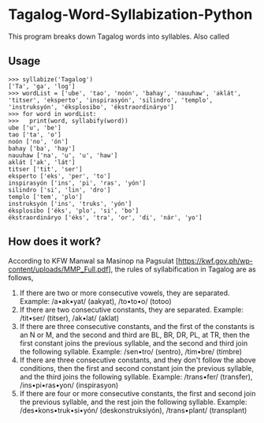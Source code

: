 # Tagalog-Word-Syllabization-Python

This program breaks down Tagalog words into syllables. Also called

Usage
--------------------
    >>> syllabize('Tagalog')
    ['Ta', 'ga', 'log']
    >>> wordList = ['ube', 'tao', 'noón', 'bahay', 'nauuhaw', 'aklát', 'titser', 'eksperto', 'inspirasyón', 'silindro', 'templo', 'instruksyón', 'éksplosibo', 'ékstraordináryo']
    >>> for word in wordList:
    >>>   print(word, syllabify(word))
    ube ['u', 'be']
    tao ['ta', 'o']
    noón ['no', 'ón']
    bahay ['ba', 'hay']
    nauuhaw ['na', 'u', 'u', 'haw']
    aklát ['ak', 'lát']
    titser ['tit', 'ser']
    eksperto ['eks', 'per', 'to']
    inspirasyón ['ins', 'pi', 'ras', 'yón']
    silindro ['si', 'lin', 'dro']
    templo ['tem', 'plo']
    instruksyón ['ins', 'truks', 'yón']
    éksplosibo ['éks', 'plo', 'si', 'bo']
    ékstraordináryo ['éks', 'tra', 'or', 'di', 'nár', 'yo']
    
How does it work?
--------------------
According to KFW Manwal sa Masinop na Pagsulat [https://kwf.gov.ph/wp-content/uploads/MMP_Full.pdf], the rules of syllabification in Tagalog are as follows,

1. If there are two or more consecutive vowels, they are separated. Example: /a•ak•yat/ (aakyat), /to•to•o/ (totoo)
2. If there are two consecutive constants, they are separated. Example: /tit•ser/ (titser), /ak•lat/ (aklat)
3. If there are three consecutive constants, and the first of the constants is an N or M, and the second and third are BL, BR, DR, PL, at TR, then the first constant joins the previous syllable, and the second and third join the following syllable. Example: /sen•tro/ (sentro), /tim•bre/ (timbre)
4. If there are three consecutive constants, and they don't follow the above conditions, then the first and second constant join the previous syllable, and the third joins the following syllable. Example: /trans•fer/ (transfer), /ins•pi•ras•yon/ (inspirasyon)
5. If there are four or more consecutive constants, the first and second join the previous syllable, and the rest join the following syllable. Example: /des•kons•truk•si•yón/ (deskonstruksiyón), /trans•plant/ (transplant)
